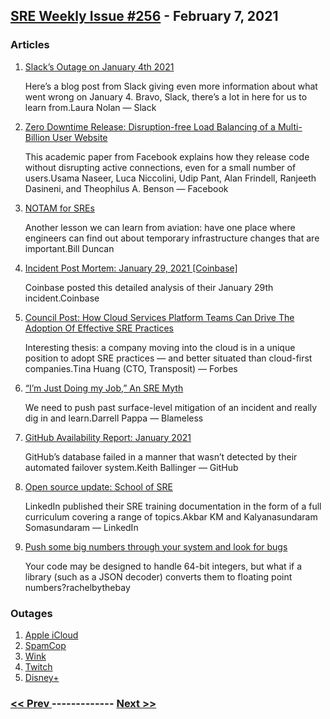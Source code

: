 ## [SRE Weekly Issue #256](https://sreweekly.com/sre-weekly-issue-256/) - February 7, 2021
### Articles

1. [Slack’s Outage on January 4th 2021](https://slack.engineering/slacks-outage-on-january-4th-2021/)

    Here’s a blog post from Slack giving even more information about what went wrong on January 4. Bravo, Slack, there’s a lot in here for us to learn from.Laura Nolan — Slack
1. [Zero Downtime Release: Disruption-free Load Balancing of a Multi-Billion User Website](https://research.fb.com/publications/zero-downtime-release-disruption-free-load-balancing-of-a-multi-billion-user-website/)

    This academic paper from Facebook explains how they release code without disrupting active connections, even for a small number of users.Usama Naseer, Luca Niccolini, Udip Pant, Alan Frindell, Ranjeeth Dasineni, and Theophilus A. Benson — Facebook
1. [NOTAM for SREs](https://billduncan.org/notam-for-sres/)

    Another lesson we can learn from aviation: have one place where engineers can find out about temporary infrastructure changes that are important.Bill Duncan
1. [Incident Post Mortem: January 29, 2021 [Coinbase]](https://blog.coinbase.com/incident-post-mortem-january-29-2021-5ab5247e43da)

    Coinbase posted this detailed analysis of their January 29th incident.Coinbase
1. [Council Post: How Cloud Services Platform Teams Can Drive The Adoption Of Effective SRE Practices](https://www.forbes.com/sites/forbestechcouncil/2021/02/04/how-cloud-services-platform-teams-can-drive-the-adoption-of-effective-sre-practices/)

    Interesting thesis: a company moving into the cloud is in a unique position to adopt SRE practices — and better situated than cloud-first companies.Tina Huang (CTO, Transposit) — Forbes
1. [“I’m Just Doing my Job,” An SRE Myth](https://www.blameless.com/blog/im-just-doing-my-job-an-sre-myth)

    We need to push past surface-level mitigation of an incident and really dig in and learn.Darrell Pappa — Blameless
1. [GitHub Availability Report: January 2021](https://github.blog/2021-02-02-github-availability-report-january-2021/)

    GitHub’s database failed in a manner that wasn’t detected by their automated failover system.Keith Ballinger — GitHub
1. [Open source update: School of SRE](https://engineering.linkedin.com/blog/2021/open-source-update--school-of-sre)

    LinkedIn published their SRE training documentation in the form of a full curriculum covering a range of topics.Akbar KM and Kalyanasundaram Somasundaram — LinkedIn
1. [Push some big numbers through your system and look for bugs](https://rachelbythebay.com/w/2021/02/03/bits/)

    Your code may be designed to handle 64-bit integers, but what if a library (such as a JSON decoder) converts them to floating point numbers?rachelbythebay
### Outages

1. [Apple iCloud](https://finance.yahoo.com/news/apple-icloud-outage-201939429.html)
1. [SpamCop](https://www.bleepingcomputer.com/news/security/spamcop-anti-spam-service-suffers-an-outage-after-its-domain-expired/)
1. [Wink](https://www.androidpolice.com/2021/02/01/wink-has-been-down-for-a-week-and-counting/)
1. [Twitch](https://www.polygon.com/streaming/2021/2/2/22219391/twitch-down-feb-2-2021-investigating-problems)
1. [Disney+](https://www.techtimes.com/articles/256753/20210205/disney-down-error-code-83-401-server-outage-persists-viral.htm)

### [ << Prev ](sreweekly-255.md) ------------- [ Next >> ](sreweekly-257.md)